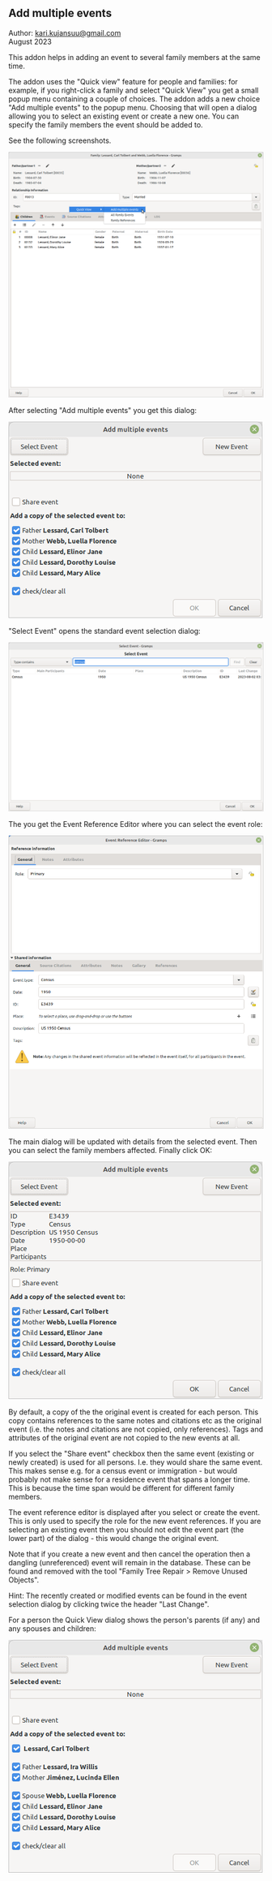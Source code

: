Add multiple events
-------------------
Author: kari.kujansuu@gmail.com<br>
August 2023<br>

This addon helps in adding an event to several family members at the same time.

The addon uses the "Quick view" feature for people and families: for example, if you right-click a family and select "Quick View" you get a small popup menu containing a couple of choices. The addon adds a new choice "Add multiple events" to the popup menu. Choosing that will open a dialog allowing you to select an existing event or create a new one. You can specify the family members the event should be added to.

See the following screenshots.

![Family](Family.png)

After selecting "Add multiple events" you get this dialog:

![Add_multiple_events_002](Add_multiple_events_001.png)

"Select Event" opens the standard event selection dialog:

![Select_Event.png](Select_Event.png)

The you get the Event Reference Editor where you can select the event role:

![Event_Reference_Editor](Event_Reference_Editor.png)

The main dialog will be updated with details from the selected event. Then you can select the family members affected. Finally click OK:

![Add_multiple_events_002](Add_multiple_events_002.png)





By default, a copy of the the original event is created for each person. This copy contains references to the same notes and citations etc as the original event (i.e. the notes and citations are not copied, only references). Tags and attributes of the original event are not copied to the new events at all.

If you select the "Share event" checkbox then the same event (existing or newly created) is used for all persons. I.e. they would share the same event. This makes sense e.g. for a census event or immigration - but would probably not make sense for a residence event that spans a longer time. This is because the time span would be different for different family members.

The event reference editor is displayed after you select or create the event. This is only used to specify the role for the new event references. If you are selecting an existing event then you should not edit the event part (the lower part) of the dialog - this would change the original event.

Note that if you create a new event and then cancel the operation then a dangling (unreferenced) event will remain in the database. These can be found and removed with the tool "Family Tree Repair > Remove Unused Objects".

Hint: The recently created or modified events can be found in the event selection dialog by clicking twice the header "Last Change".

For a person the Quick View dialog shows the person's parents (if any) and any spouses and children:

![Person_Events](Person_Events.png)

